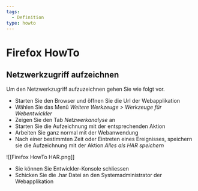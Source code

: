 ```yaml
---
tags:
  - Definition
type: howto
---
```

# Firefox HowTo

## Netzwerkzugriff aufzeichnen

Um den Netzwerkzugriff aufzuzeichnen gehen Sie wie folgt vor.

* Starten Sie den Browser und öffnen Sie die Url der Webapplikation
* Wählen Sie das Menü *Weitere Werkzeuge > Werkzeuge für Webentwickler*
* Zeigen Sie den Tab *Netzwerkanalyse* an
* Starten Sie die Aufzeichnung mit der entsprechenden Aktion
* Arbeiten Sie ganz normal mit der Webanwendung
* Nach einer bestimmten Zeit oder Eintreten eines Ereignisses, speichern sie die Aufzeichnung mit der Aktion *Alles als HAR speichern*

![[Firefox HowTo HAR.png]]

* Sie können Sie Entwickler-Konsole schliessen
* Schicken Sie die .har Datei an den Systemadministrator der Webapplikation